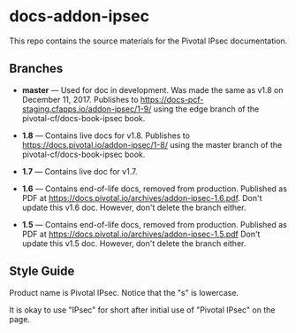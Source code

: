 # docs-addon-ipsec

This repo contains the source materials for the Pivotal IPsec documentation.

## Branches

* **master** — Used for doc in development. Was made the same as v1.8 on December 11, 2017.
               Publishes to https://docs-pcf-staging.cfapps.io/addon-ipsec/1-9/ using the
               edge branch of the pivotal-cf/docs-book-ipsec book.

* **1.8** — Contains live docs for v1.8. Publishes to https://docs.pivotal.io/addon-ipsec/1-8/ using the
               master branch of the pivotal-cf/docs-book-ipsec book.

* **1.7** — Contains live doc for v1.7.

* **1.6** — Contains end-of-life docs, removed from production. Published as PDF at https://docs.pivotal.io/archives/addon-ipsec-1.6.pdf.
            Don't update this v1.6 doc.
            However, don't delete the branch either.

* **1.5** — Contains end-of-life docs, removed from production. Published as PDF at https://docs.pivotal.io/archives/addon-ipsec-1.5.pdf
            Don't update this v1.5 doc.
            However, don't delete the branch either.

## Style Guide

Product name is Pivotal IPsec. Notice that the "s" is lowercase.

It is okay to use "IPsec" for short after initial use of "Pivotal IPsec" on the page.

